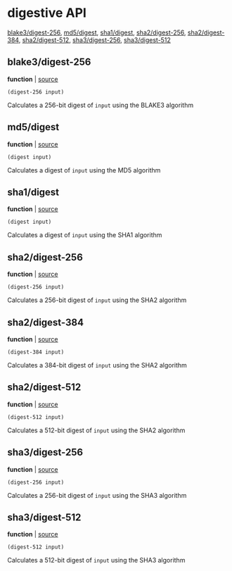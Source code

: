 # digestive API


[blake3/digest-256](#blake3digest-256), [md5/digest](#md5digest), [sha1/digest](#sha1digest), [sha2/digest-256](#sha2digest-256), [sha2/digest-384](#sha2digest-384), [sha2/digest-512](#sha2digest-512), [sha3/digest-256](#sha3digest-256), [sha3/digest-512](#sha3digest-512)

## blake3/digest-256

**function**  | [source][1]

```janet
(digest-256 input)
```

Calculates a 256-bit digest of `input` using the BLAKE3 algorithm

[1]: lib/blake3.janet#L302

## md5/digest

**function**  | [source][2]

```janet
(digest input)
```

Calculates a digest of `input` using the MD5 algorithm

[2]: lib/md5.janet#L46

## sha1/digest

**function**  | [source][3]

```janet
(digest input)
```

Calculates a digest of `input` using the SHA1 algorithm

[3]: lib/sha1.janet#L28

## sha2/digest-256

**function**  | [source][4]

```janet
(digest-256 input)
```

Calculates a 256-bit digest of `input` using the SHA2 algorithm

[4]: lib/sha2.janet#L335

## sha2/digest-384

**function**  | [source][5]

```janet
(digest-384 input)
```

Calculates a 384-bit digest of `input` using the SHA2 algorithm

[5]: lib/sha2.janet#L342

## sha2/digest-512

**function**  | [source][6]

```janet
(digest-512 input)
```

Calculates a 512-bit digest of `input` using the SHA2 algorithm

[6]: lib/sha2.janet#L349

## sha3/digest-256

**function**  | [source][7]

```janet
(digest-256 input)
```

Calculates a 256-bit digest of `input` using the SHA3 algorithm

[7]: lib/sha3.janet#L168

## sha3/digest-512

**function**  | [source][8]

```janet
(digest-512 input)
```

Calculates a 512-bit digest of `input` using the SHA3 algorithm

[8]: lib/sha3.janet#L175

